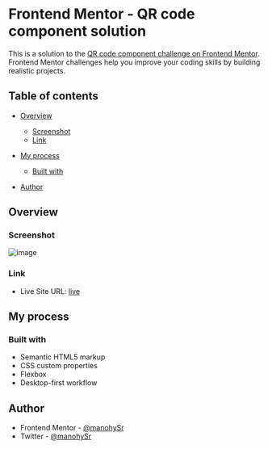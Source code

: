 # Frontend Mentor - QR code component solution

This is a solution to the [QR code component challenge on Frontend Mentor](https://www.frontendmentor.io/challenges/qr-code-component-iux_sIO_H). Frontend Mentor challenges help you improve your coding skills by building realistic projects.

## Table of contents

- [Overview](#overview)
  - [Screenshot](#screenshot)
  - [Link](#link)
- [My process](#my-process)
  - [Built with](#built-with)

- [Author](#author)


## Overview

### Screenshot

![image](https://github.com/manohySr/Front-end-mentor-part-1/assets/86122918/155dd942-79f5-467f-ae5d-e543020be8c0)

### Link
- Live Site URL: [live](https://front-end-mentor-part-1.netlify.app)

## My process

### Built with

- Semantic HTML5 markup
- CSS custom properties
- Flexbox
- Desktop-first workflow

## Author

- Frontend Mentor - [@manohySr](https://www.frontendmentor.io/profile/manohySr)
- Twitter - [@manohySr](https://www.twitter.com/manohySr)
